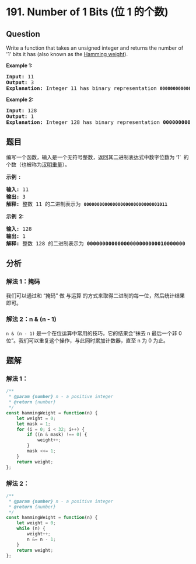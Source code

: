 # 191. Number of 1 Bits (位 1 的个数)

## Question

Write a function that takes an unsigned integer and returns the number of '1' bits it has (also known as the [Hamming weight](http://en.wikipedia.org/wiki/Hamming_weight)).

**Example 1:**

<pre><strong>Input:</strong> 11
<strong>Output:</strong> 3
<strong>Explanation: </strong>Integer 11 has binary representation <code><strong>00000000000000000000000000001011 </strong></code>
</pre>

**Example 2:**

<pre><strong>Input:</strong> 128
<strong>Output:</strong> 1
<strong>Explanation: </strong>Integer 128 has binary representation <strong>00000000000000000000000010000000</strong>
</pre>

## 题目

编写一个函数，输入是一个无符号整数，返回其二进制表达式中数字位数为 ‘1’  的个数（也被称为[汉明重量](https://baike.baidu.com/item/%E6%B1%89%E6%98%8E%E9%87%8D%E9%87%8F)）。

**示例  :**

<pre><strong>输入:</strong> 11
<strong>输出:</strong> 3
<strong>解释: </strong>整数 11 的二进制表示为 <code><strong>00000000000000000000000000001011</strong></code></pre>

**示例  2:**

<pre><strong>输入:</strong> 128
<strong>输出:</strong> 1
<strong>解释: </strong>整数 128 的二进制表示为 <strong>00000000000000000000000010000000</strong></pre>

## 分析

### 解法 1：掩码

我们可以通过和 “掩码” 做 与运算 的方式来取得二进制的每一位，然后统计结果即可。

### 解法 2：n & (n - 1)

`n & (n - 1)` 是一个在位运算中常用的技巧，它的结果会“抹去 n 最后一个非 0 位”。我们可以重复这个操作，与此同时累加计数器，直至 n 为 0 为止。

## 题解

### 解法 1：

```javascript
/**
 * @param {number} n - a positive integer
 * @return {number}
 */
const hammingWeight = function(n) {
    let weight = 0;
    let mask = 1;
    for (i = 0; i < 32; i++) {
        if ((n & mask) !== 0) {
            weight++;
        }
        mask <<= 1;
    }
    return weight;
};
```

### 解法 2：

```javascript
/**
 * @param {number} n - a positive integer
 * @return {number}
 */
const hammingWeight = function(n) {
    let weight = 0;
    while (n) {
        weight++;
        n &= n - 1;
    }
    return weight;
};
```
